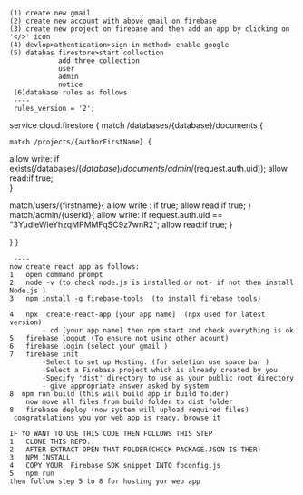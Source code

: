     (1) create new gmail
    (2) create new account with above gmail on firebase
    (3) create new project on firebase and then add an app by clicking on '</>' icon
    (4) devlop>athentication>sign-in method> enable google
    (5) databas firestore>start collection
                add three collection
                user
                admin
                notice
     (6)database rules as follows
     ----
     rules_version = '2';
service cloud.firestore {
  match /databases/{database}/documents {
    
    match /projects/{authorFirstName} {
 allow write: if exists(/databases/$(database)/documents/admin/$(request.auth.uid));
			allow read:if true;    
    			}
   
   match/users/{firstname}{
			    allow write : if true;
			    allow read:if true;
			    }
    match/admin/{userid}{
     allow write: if request.auth.uid == "3YudleWleYhzqMPMMFqSC9z7wnR2";
     allow read:if true;
    }
    
    
  }
}
     
     ----
    now create react app as follows:
    1   open command prompt
    2   node -v (to check node.js is installed or not- if not then install Node.js )
    3   npm install -g firebase-tools  (to install firebase tools)
    
    4   npx  create-react-app [your app name]  (npx used for latest version)
            - cd [your app name] then npm start and check everything is ok
    5   firebase logout (To ensure not using other acount)
    6   firebase login (select your gmail )
    7   firebase init 
            -Select to set up Hosting. (for seletion use space bar )
            -Select a Firebase project which is already created by you
            -Specify 'dist' directory to use as your public root directory
            - give appropriate answer asked by system
    8  npm run build (this will build app in build folder)
        now move all files from build folder to dist folder
    8   firebase deploy (now system will upload required files)
     congratulations you yor web app is ready. browse it
     
    IF YO WANT TO USE THIS CODE THEN FOLLOWS THIS STEP
    1   CLONE THIS REPO..
    2   AFTER EXTRACT OPEN THAT FOLDER(CHECK PACKAGE.JSON IS THER)
    3   NPM INSTALL
    4   COPY YOUR  Firebase SDK snippet INTO fbconfig.js
    5   npm run
    then follow step 5 to 8 for hosting yor web app
